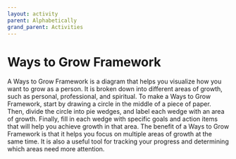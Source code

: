 ```yaml
---
layout: activity
parent: Alphabetically
grand_parent: Activities
---
```


# Ways to Grow Framework

A Ways to Grow Framework is a diagram that helps you visualize how you want to grow as a person. It is broken down into different areas of growth, such as personal, professional, and spiritual. To make a Ways to Grow Framework, start by drawing a circle in the middle of a piece of paper. Then, divide the circle into pie wedges, and label each wedge with an area of growth. Finally, fill in each wedge with specific goals and action items that will help you achieve growth in that area. The benefit of a Ways to Grow Framework is that it helps you focus on multiple areas of growth at the same time. It is also a useful tool for tracking your progress and determining which areas need more attention.
